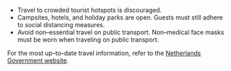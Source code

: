 * Travel to crowded tourist hotspots is discouraged.
* Campsites, hotels, and holiday parks are open. Guests must still adhere to social distancing measures.
* Avoid non–essential travel on public transport. Non–medical face masks must be worn when traveling on public transport.

For the most up–to–date travel information, refer to the [Netherlands Government website](https://www.government.nl/topics/coronavirus-covid-19/tourism-in-the-netherlands).
